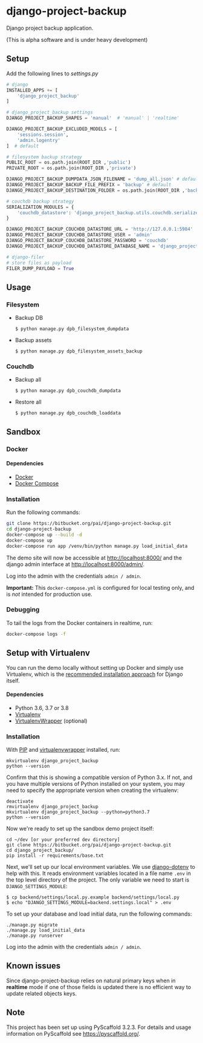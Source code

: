 # django-project-backup

Django project backup application.

(This is alpha software and is under heavy development)


## Setup

Add the following lines to *settings.py*

```python
# django
INSTALLED_APPS += [
    'django_project_backup'
]

# django_project_backup settings
DJANGO_PROJECT_BACKUP_SHAPES = 'manual'  # 'manual' | 'realtime'

DJANGO_PROJECT_BACKUP_EXCLUDED_MODELS = [
    'sessions.session',
    'admin.logentry'
]  # default

# filesystem backup strategy
PUBLIC_ROOT = os.path.join(ROOT_DIR ,'public')
PRIVATE_ROOT = os.path.join(ROOT_DIR ,'private')

DJANGO_PROJECT_BACKUP_DUMPDATA_JSON_FILENAME = 'dump_all.json' # default
DJANGO_PROJECT_BACKUP_BACKUP_FILE_PREFIX = 'backup' # default
DJANGO_PROJECT_BACKUP_DESTINATION_FOLDER = os.path.join(ROOT_DIR ,'backups')

# couchdb backup strategy
SERIALIZATION_MODULES = {
    'couchdb_datastore': 'django_project_backup.utils.couchdb.serializers'
}

DJANGO_PROJECT_BACKUP_COUCHDB_DATASTORE_URL = 'http://127.0.0.1:5984'
DJANGO_PROJECT_BACKUP_COUCHDB_DATASTORE_USER = 'admin'
DJANGO_PROJECT_BACKUP_COUCHDB_DATASTORE_PASSWORD = 'couchdb'
DJANGO_PROJECT_BACKUP_COUCHDB_DATASTORE_DATABASE_NAME = 'django_project_backup'

# django-filer
# store files as payload
FILER_DUMP_PAYLOAD = True
```


## Usage

### Filesystem

- Backup DB

    ```
    $ python manage.py dpb_filesystem_dumpdata
    ```

- Backup assets

    ```
    $ python manage.py dpb_filesystem_assets_backup
    ```

### Couchdb

- Backup all

    ```
    $ python manage.py dpb_couchdb_dumpdata
    ```

- Restore all

    ```
    $ python manage.py dpb_couchdb_loaddata
    ```

## Sandbox

### Docker

#### Dependencies
* [Docker](https://docs.docker.com/engine/installation/)
* [Docker Compose](https://docs.docker.com/compose/install/)

### Installation
Run the following commands:

```bash
git clone https://bitbucket.org/pai/django-project-backup.git
cd django-project-backup
docker-compose up --build -d
docker-compose up
docker-compose run app /venv/bin/python manage.py load_initial_data
```

The demo site will now be accessible at [http://localhost:8000/](http://localhost:8000/) and the django admin
interface at [http://localhost:8000/admin/](http://localhost:8000/admin/).

Log into the admin with the credentials ``admin / admin``.

**Important:** This `docker-compose.yml` is configured for local testing only, and is _not_ intended for production use.

### Debugging
To tail the logs from the Docker containers in realtime, run:

```bash
docker-compose logs -f
```

Setup with Virtualenv
---------------------
You can run the demo locally without setting up Docker and simply use Virtualenv, which is the [recommended installation approach](https://docs.djangoproject.com/en/2.2/topics/install/#install-the-django-code) for Django itself.

#### Dependencies
* Python 3.6, 3.7 or 3.8
* [Virtualenv](https://virtualenv.pypa.io/en/stable/installation/)
* [VirtualenvWrapper](https://virtualenvwrapper.readthedocs.io/en/latest/install.html) (optional)

### Installation

With [PIP](https://github.com/pypa/pip) and [virtualenvwrapper](https://virtualenvwrapper.readthedocs.io/en/latest/)
installed, run:

    mkvirtualenv django_project_backup
    python --version

Confirm that this is showing a compatible version of Python 3.x. If not, and you have multiple versions of Python installed on your system, you may need to specify the appropriate version when creating the virtualenv:

    deactivate
    rmvirtualenv django_project_backup
    mkvirtualenv django_project_backup --python=python3.7
    python --version

Now we're ready to set up the sandbox demo project itself:

    cd ~/dev [or your preferred dev directory]
    git clone https://bitbucket.org/pai/django-project-backup.git
    cd django_project_backup/
    pip install -r requirements/base.txt

Next, we'll set up our local environment variables. We use [django-dotenv](https://github.com/jpadilla/django-dotenv)
to help with this. It reads environment variables located in a file name `.env` in the top level directory of the project.
The only variable we need to start is `DJANGO_SETTINGS_MODULE`:

    $ cp backend/settings/local.py.example backend/settings/local.py
    $ echo "DJANGO_SETTINGS_MODULE=backend.settings.local" > .env

To set up your database and load initial data, run the following commands:

    ./manage.py migrate
    ./manage.py load_initial_data
    ./manage.py runserver

Log into the admin with the credentials ``admin / admin``.



## Known issues

Since django-project-backup relies on natural primary keys when in **realtime** mode if one of those fields
is updated there is no efficient way to update related objects keys.



## Note

This project has been set up using PyScaffold 3.2.3. For details and usage
information on PyScaffold see https://pyscaffold.org/.
